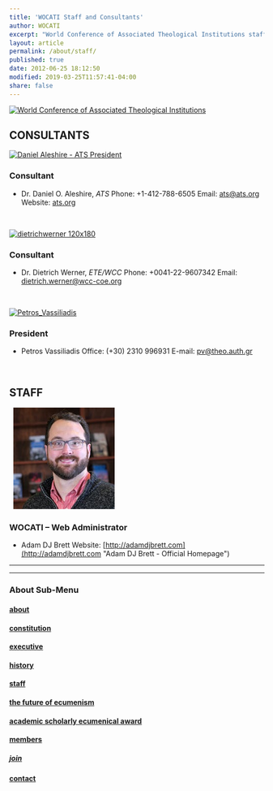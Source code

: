 ```yaml
---
title: 'WOCATI Staff and Consultants'
author: WOCATI
excerpt: "World Conference of Associated Theological Institutions staff"
layout: article
permalink: /about/staff/
published: true
date: 2012-06-25 18:12:50
modified: 2019-03-25T11:57:41-04:00
share: false
---
```

[![World Conference of Associated Theological Institutions](https://www.wocati.org/wp-content/uploads/2012/06/WOCATI-logo.png "WOCATI logo")](https://www.wocati.org/wp-content/uploads/2012/06/WOCATI-logo.png)

## CONSULTANTS



[![](https://www.wocati.org/wp-content/uploads/2012/06/Aleshire-300-dpi.jpg "Daniel Aleshire - ATS President")](https://www.wocati.org/wp-content/uploads/2012/06/Aleshire-300-dpi.jpg)

### **Consultant**
- Dr. Daniel O. Aleshire, _ATS_ Phone: +1-412-788-6505 Email: ats@ats.org Website: [ats.org](http://www.ats.org)

     

[![](https://www.wocati.org/wp-content/uploads/2012/06/dietrichwerner-120x180.jpg "dietrichwerner 120x180")](https://www.wocati.org/wp-content/uploads/2012/06/dietrichwerner-120x180.jpg)
### **Consultant**
- Dr. Dietrich Werner, _ETE/WCC_ Phone: +0041-22-9607342 Email: dietrich.werner@wcc-coe.org

       

[![](https://www.wocati.org/wp-content/uploads/2012/06/Petros_Vassiliadis.jpg "Petros_Vassiliadis")](https://www.wocati.org/wp-content/uploads/2012/06/Petros_Vassiliadis.jpg)
### **President**
- Petros Vassiliadis Office: (+30) 2310 996931 E-mail: pv@theo.auth.gr

   

## STAFF

  [![](/images/adamdjbrett.jpg "adam_dj_brett")](/images/adamdjbrett.jpg)

### **WOCATI – Web Administrator**
- Adam DJ Brett Website: [http://adamdjbrett.com](http://adamdjbrett.com "Adam DJ Brett - Official Homepage")


***
***
### About Sub-Menu
#### [about](/about/)
#### [constitution](/about/constitution/)
#### [executive](/about/executive/)
#### [history](/about/history/)
#### [staff](/about/staff/)
#### [the future of ecumenism](/about/the-future-of-ecumenism/)
#### [academic scholarly ecumenical award](/academic-scholarly-ecumenical-award/)
#### [members](/members/)
##### [join](/join/)
#### [contact](/contact/)

